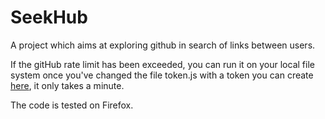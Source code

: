 # SeekHub

A project which aims at exploring github in search of links between users.

If the gitHub rate limit has been exceeded, you can run it on your local file system once you've changed the file token.js with a token you can create [here](https://github.com/settings/tokens), it only takes a minute.

The code is tested on Firefox.
